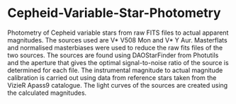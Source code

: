# Cepheid-Variable-Star-Photometry
Photometry of Cepheid variable stars from raw FITS files to actual apparent magnitudes.
The sources used are V* V508 Mon and V* Y Aur.
Masterflats and normalised masterbiases were used to reduce the raw fits files of the two sources. 
The sources are found using DAOStarFinder from Photutils and the aperture that gives the optimal signal-to-noise ratio of the source is determined for each file.
The instrumental magnitude to actual magnitude calibration is carried out using data from reference stars taken from the VizieR Apass9 catalogue.
The light curves of the sources are created using the calculated magnitudes.
